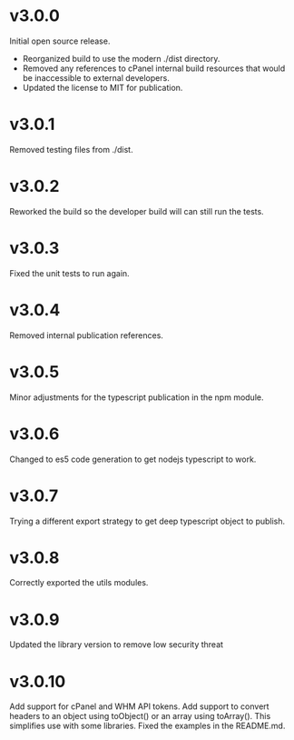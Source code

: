 # v3.0.0

Initial open source release.

* Reorganized build to use the modern ./dist directory.
* Removed any references to cPanel internal build resources that would be inaccessible to external developers.
* Updated the license to MIT for publication.

# v3.0.1

Removed testing files from ./dist.

# v3.0.2

Reworked the build so the developer build will can still run the tests.

# v3.0.3

Fixed the unit tests to run again.

# v3.0.4

Removed internal publication references.

# v3.0.5

Minor adjustments for the typescript publication in the npm module.

# v3.0.6

Changed to es5 code generation to get nodejs typescript to work.

# v3.0.7

Trying a different export strategy to get deep typescript object to publish.

# v3.0.8

Correctly exported the utils modules.

# v3.0.9

Updated the library version to remove low security threat

# v3.0.10

Add support for cPanel and WHM API tokens.
Add support to convert headers to an object using toObject() or an array using toArray(). This simplifies use with some libraries.
Fixed the examples in the README.md.